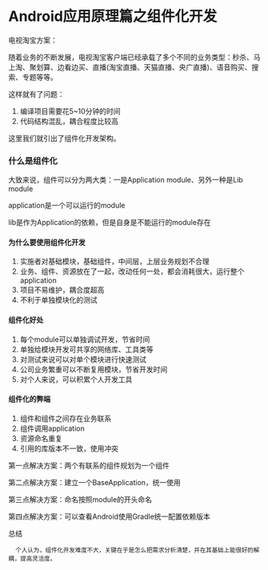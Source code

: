 # Android应用原理篇之组件化开发

电视淘宝方案：

随着业务的不断发展，电视淘宝客户端已经承载了多个不同的业务类型：秒杀、马上淘、聚划算、边看边买、直播\(淘宝直播、天猫直播、央广直播\)、语音购买、搜索、专题等等。

这样就有了问题：

1. 编译项目需要花5~10分钟的时间
2. 代码结构混乱，耦合程度比较高

这里我们就引出了组件化开发架构。

### 什么是组件化

大致来说，组件可以分为两大类：一是Application module、另外一种是Lib module

application是一个可以运行的module

lib是作为Application的依赖，但是自身是不能运行的module存在



#### 为什么要使用组件化开发

1. 实施者对基础模块，基础组件，中间层，上层业务规划不合理
2. 业务、组件、资源放在了一起，改动任何一处，都会消耗很大，运行整个application
3. 项目不易维护，耦合度超高
4. 不利于单独模块化的测试

#### 组件化好处

1. 每个module可以单独调试开发，节省时间
2. 单独给模块开发可共享的网络库、工具类等
3. 对测试来说可以对单个模块进行快速测试
4. 公司业务繁重可以不断复用模块，节省开发时间
5. 对个人来说，可以积累个人开发工具

#### 组件化的弊端

1. 组件和组件之间存在业务联系
2. 组件调用application
3. 资源命名重复
4. 引用的库版本不一致，使用冲突

第一点解决方案：两个有联系的组件规划为一个组件

第二点解决方案：建立一个BaseApplication，统一使用

第三点解决方案：命名按照module的开头命名

第四点解决方案：可以查看Android使用Gradle统一配置依赖版本

总结

      个人认为，组件化开发难度不大，关键在于是怎么把需求分析清楚，并在其基础上能很好的解耦，提高灵活度。


